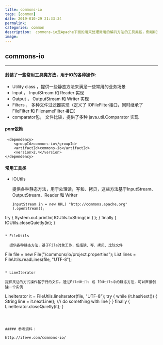 ```yaml
---
title: commons-io
tags: [common]
date: 2019-010-29 21:33:34
permalink:
categories: common
description:  commons-io是Apache下面的用来处理常用的编码方法的工具类包，例如DES、SHA1、MD5、Base64，URL，Soundx等等。 不仅是编码，也可用于解码。
image:
---
```


<p class="description" ></p>

<!-- more -->

## commons-io

---

#### 封装了一些常用工具类方法，用于IO的各种操作:

* Utility class ，提供一些静态方法来满足一些常用的业务场景
* Input ， InputStream 和 Reader 实现
* Output ， OutputStream 和 Writer 实现
* Filters ， 多种文件过滤器实现（定义了 IOFileFilter接口，同时继承了 FileFilter 和 FilenameFilter 接口）
* comparator包， 文件比较，提供了多种 java.util.Comparator<File> 实现


#### pom依赖

```
 <dependency>
    <groupId>commons-io</groupId>
    <artifactId>commons-io</artifactId>
    <version>2.4</version>
</dependency>

```
#### 常用工具类

* IOUtils 

  提供各种静态方法，用于处理读，写和、拷贝，这些方法基于InputStream、OutputStream、Reader 和 Writer
  
  ```
  InputStream in = new URL( "http://commons.apache.org" ).openStream();
try {
    System.out.println( IOUtils.toString( in ) );
} finally {
    IOUtils.closeQuietly(in);
}
  ```
  
* FileUtils

    提供各种静态方法，基于File对象工作，包括读、写、拷贝、比较文件
  
  ```
  File file = new File("/commons/io/project.properties");
List lines = FileUtils.readLines(file, "UTF-8");
  ```

* LineIterator

  提供灵活的方式操作基于行的文件。通过FileUtils 或 IOUtils中的静态方法，可以直接创建一个实例
  
  ```
  LineIterator it = FileUtils.lineIterator(file, "UTF-8");
try {
    while (it.hasNext()) {
        String line = it.nextLine();
        /// do something with line
    }
} finally {
    LineIterator.closeQuietly(it);
}
  ```



##### 参考资料：

http://ifeve.com/commons-io/